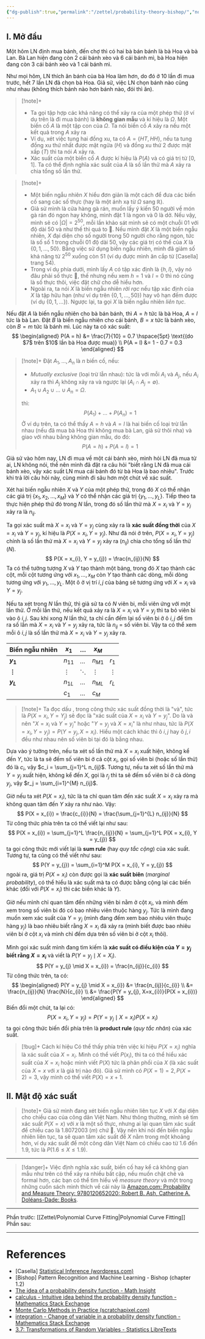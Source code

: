 ```yaml
---
{"dg-publish":true,"permalink":"/zettel/probability-theory-bishop/","noteIcon":"📝","created":"2024-04-15T11:07:12.414+07:00","updated":"2024-04-19T00:17:26.319+07:00"}
---
```


## I. Mở đầu

Một hôm LN định mua bánh, đến chợ thì có hai bà bán bánh là bà Hoa và bà Lan. Bà Lan hiện đang còn 2 cái bánh xèo và 6 cái bánh mì, bà Hoa hiện đang còn 3 cái bánh xèo và 1 cái bánh mì. 

Như mọi hôm, LN thích ăn bánh của bà Hoa làm hơn, do đó ở 10 lần đi mua trước, hết 7 lần LN đã chọn bà Hoa. Giả sử, việc LN chọn bánh nào cũng như nhau (không thích bánh nào hơn bánh nào, đói thì ăn).

>[!note]+
>- Ta gọi tập hợp các khả năng có thể xảy ra của một phép thử (ở ví dụ trên là đi mua bánh) là **không gian mẫu** và kí hiệu là $\Omega$. Một biến cố $A$ là một tập con của $\Omega$. Ta nói biến cố $A$ xảy ra nếu một kết quả trong $A$ xảy ra
>- Ví dụ, xét việc tung hai đồng xu, ta có $A = \{HT, HH\}$, nếu ta tung đồng xu thứ nhất được mặt ngửa ($H$) và đồng xu thứ 2 được mặt xấp ($T$) thì ta nói $A$ xảy ra.
>- Xác suất của một biến cố $A$ được kí hiệu là $P(A)$ và có giá trị từ $[0, 1]$. Ta có thể định nghĩa xác suất của $A$ là số lần thử mà $A$ xảy ra chia tổng số lần thử.

>[!note]+
>- Một biến ngẫu nhiên $X$ hiểu đơn giản là một cách để đưa các biến cố sang các số thực (hay là một ánh xạ từ $\Omega$ sang $\mathbb{R}$). 
>- Giả sử mình là cửa hàng gà rán, muốn lấy ý kiến 50 người về món gà rán đó ngon hay không, mình đặt $1$ là ngon và $0$ là dở. Nếu vậy, mình sẽ có $| \Omega| = 2^{50}$, mỗi lần khảo sát mình sẽ có một chuỗi $01$ với độ dài $50$ và như thế thì quá to 🥲. Nếu mình đặt $X$ là một biến ngẫu nhiên, $X$ đại diện cho số người trong $50$ người cho rằng ngon, tức là số số $1$ trong chuỗi $01$ độ dài $50$, vậy các giá trị có thể của $X$ là $\{0, 1, \dots, 50 \}$. Bằng việc sử dụng biến ngẫu nhiên, mình đã giảm số khả năng từ $2^{50}$ xuống còn $51$ (ví dụ được mình ăn cắp từ [Casella] trang 54).
>- Trong ví dụ phía dưới, mình lấy $A$ có tập xác định là $\{h, l\}$, vậy nó đâu phải số thực 🤨, thế nhưng nếu xem $h = 1$ và $l = 0$ thì nó cũng là số thực thôi, việc đặt chữ cho dễ hiểu hơn.
>- Ngoài ra, ta nói $X$ là biến ngẫu nhiên *rời rạc* nếu tập xác định của $X$ là tập hữu hạn (như ví dụ trên $\{0, 1, \dots, 50\}$) hay vô hạn đếm được (ví dụ $\{0, 1, \dots\}$). Ngược lại, ta gọi $X$ là biến ngẫu nhiên *liên tục*.

Nếu đặt $A$ là biến ngẫu nhiên cho bà bán bánh, thì $A = h$ tức là bà Hoa, $A = l$ tức là bà Lan. Đặt $B$ là biến ngẫu nhiên cho cái bánh, $B = x$ tức là bánh xèo, còn $B = m$ tức là bánh mì. Lúc này ta có xác suất:
$$
\begin{aligned}
P(A = h) &= \frac{7}{10} = 0.7 \hspace{5pt} \text{(do $7$ trên $10$ lần bà Hoa được mua)} \\
P(A = l) &= 1 - 0.7 = 0.3
\end{aligned}
$$

>[!note]+
>Đặt $A_1, ..., A_n$ là $n$ biến cố, nếu:
>- *Mutually exclusive* (loại trừ lẫn nhau): tức là với mỗi $A_i$ và $A_j$, nếu $A_i$ xảy ra thì $A_j$ không xảy ra và ngược lại ($A_i \cap A_j = \emptyset$).
>- $A_1 \cup A_2 \cup \dots \cup A_n = \Omega$.
>
>thì:
>$$
P(A_{1}) + \dots + P(A_{n}) = 1
>$$
>Ở ví dụ trên, ta có thể thấy $A = h$ và $A = l$ là hai biến cố loại trừ lẫn nhau (nếu đã mua bà Hoa thì không mua bà Lan, giả sử thôi nha) và giao với nhau bằng không gian mẫu, do đó:
>$$
>P(A = h) + P(A = l) = 1
>$$

Giả sử vào hôm nay, LN đi mua về một cái bánh xèo, mình hỏi LN đã mua từ ai, LN không nói, thế nên mình đã đặt ra câu hỏi "biết rằng LN đã mua cái bánh xèo, vậy xác suất LN mua cái bánh đó từ bà Hoa là bao nhiêu". Trước khi trả lời câu hỏi này, cùng mình đi sâu hơn một chút về xác suất.

Xét hai biến ngẫu nhiên $X$ và $Y$ của một phép thử, trong đó $X$ có thể nhận các giá trị $\{x_1, x_2, \dots, x_M\}$ và $Y$ có thể nhận các giá trị $\{y_{1}, \dots, y_{L}\}$. Tiếp theo ta thực hiện phép thử đó trong $N$ lần, trong đó số lần thử mà $X = x_i$ và $Y = y_j$ xảy ra là $n_{ij}$. 

Ta gọi xác suất mà $X = x_i$ và $Y = y_j$ cùng xảy ra là **xác suất đồng thời** của $X = x_i$ và $Y = y_j$, kí hiệu là $P(X = x_i, Y = y_j)$.  Như đã nói ở trên, $P(X = x_i, Y = y_j)$ chính là số lần thử mà $X = x_i$ và $Y = y_j$ xảy ra ($n_{ij}$) chia cho tổng số lần thử ($N$).
$$
P(X = x_{i}, Y = y_{j}) = \frac{n_{ij}}{N}
$$
Ta có thể tưởng tượng $X$ và $Y$ tạo thành một bảng, trong đó $X$ tạo thành các cột, mỗi cột tương ứng với $x_1, \dots, x_M$ còn $Y$ tạo thành các dòng, mỗi dòng tương ứng với $y_1, ..., y_L$. Một ô ở vị trí $i, j$ của bảng sẽ tương ứng với $X = x_i$ và $Y = y_j$. 

Nếu ta xét trong $N$ lần thử, thì giả sử ta có $N$ viên bi, mỗi viên ứng với một lần thử. Ở mỗi lần thử, nếu kết quả xảy ra là $X = x_i$ và $Y = y_j$ thì ta bỏ viên bi vào ô $i, j$. Sau khi xong $N$ lần thử, ta chỉ cần đếm lại số viên bi ở ô $i, j$ để tìm ra số lần mà $X = x_i$ và $Y = y_j$ xảy ra, tức là $n_{ij}$ = số viên bi. Vậy ta có thể xem mỗi ô $i, j$ là số lần thử mà $X = x_i$ và $Y = y_j$ xảy ra. 

| **Biến ngẫu nhiên** | **$x_1$** | **$\dots$** | **$x_M$** |          |
| ------------------- | --------- | ----------- | --------- | -------- |
| **$y_1$**           | $n_{11}$  | $\dots$     | $n_{M1}$  | $r_1$    |
| **$\vdots$**        | $\vdots$  | $\ddots$    | $\vdots$  | $\vdots$ |
| **$y_L$**           | $n_{1L}$  | $\dots$     | $n_{ML}$  | $r_L$    |
|                     | $c_1$     | $\dots$     | $c_M$     |          |

>[!note]+
>Ta đọc dấu $,$ trong công thức xác suất đồng thời là "và", tức là $P(X = x_i, Y = Y_j)$ sẽ đọc là "xác suất của $X = x_i$ và $Y = y_j$". Do là và nên "$X = x_i$ và $Y=y_j$" hoặc "$Y = y_j$ và $X = x_i$" là như nhau, tức là $P(X =x_i, Y = y_j) = P(Y = y_j, X = x_i)$. Hiểu một cách khác thì ô $i, j$ hay ô $j, i$ đều như nhau nên số viên bi tại đó là bằng nhau.

Dựa vào ý tưởng trên, nếu ta xét số lần thử mà $X = x_i$ xuất hiện, không kể đến $Y$, tức là ta sẽ đếm số viên bi ở cả cột $x_i$, gọi số viên bi (hoặc số lần thử) đó là $c_i$, vậy $c_i = \sum_{j=1}^L n_{ij}$. Tương tự, nếu ta xét số lần thử mà $Y = y_j$ xuất hiện, không kể đến $X$, gọi là $r_j$ thì ta sẽ đếm số viên bi ở cả dòng $y_j$, vậy $r_j = \sum_{i=1}^{M} n_{ij}$.

Giờ nếu ta xét $P(X = x_i)$, tức là ta chỉ quan tâm đến xác suất $X = x_i$ xảy ra mà không quan tâm đến $Y$ xảy ra như nào.  Vậy:
$$
P(X = x_{i}) = \frac{c_{i}}{N} = \frac{\sum_{j=1}^{L} n_{ij}}{N}
$$
Từ công thức phía trên ta có thể viết lại như sau:
$$
P(X = x_{i}) = \sum_{j=1}^L \frac{n_{ij}}{N} = \sum_{j=1}^L P(X = x_{i}, Y = y_{j})
$$
ta gọi công thức mới viết lại là **sum rule** (hay *quy tắc cộng*) của xác suất. Tương tự, ta cũng có thể viết như sau:
$$
P(Y = y_{j}) = \sum_{i=1}^M P(X = x_{i}, Y = y_{j})
$$
ngoài ra, giá trị $P(X = x_i)$ còn được gọi là **xác suất biên** (*marginal probability*), có thể hiểu là xác suất mà ta có được bằng cộng lại các biến khác (đối với $P(X = x_i)$ thì các biến khác là $Y$).

Giờ nếu mình chỉ quan tâm đến những viên bi nằm ở cột $x_i$, và mình đếm xem trong số viên bi đó có bao nhiêu viên thuộc hàng $y_j$. Tức là mình đang muốn xem xác suất của $Y = y_j$ (mình đang đếm xem bao nhiêu viên thuộc hàng $y_j$) là bao nhiêu biết rằng $X = x_i$ đã xảy ra (mình biết được bao nhiêu viên bi ở cột $x_i$ và mình chỉ đếm dựa trên số viên bi ở cột $x_i$ thôi). 

Mình gọi xác suất mình đang tìm kiếm là **xác suất có điều kiện của $Y = y_j$ biết rằng $X = x_i$** và viết là $P(Y = y_j \mid X = X_i)$.
$$
P(Y = y_{j} \mid X = x_{i}) = \frac{n_{ij}}{c_{i}}
$$
Từ công thức trên, ta có:
$$
\begin{aligned}
P(Y = y_{j} \mid X = x_{i}) &= \frac{n_{ij}}{c_{i}} \\
&= \frac{n_{ij}}{N} \frac{N}{c_{i}} \\
&= \frac{P(Y = y_{j}, X=x_{i})}{P(X = x_{i})}
\end{aligned}
$$
Biến đổi một chút, ta lại có:
$$
P(X = x_{i}, Y = y_{j}) = P(Y = y_{j} \mid X = x_{i}) P(X = x_{i})
$$
ta gọi công thức biến đổi phía trên là **product rule** (*quy tắc nhân*) của xác suất.

>[!bug]+ Cách kí hiệu
>Có thể thấy phía trên việc kí hiệu $P(X = x_i)$ nghĩa là xác suất của $X = x_i$. Mình có thể viết $P(x_i)$, thì ta có thể hiểu xác suất của $X = x_i$ hoặc mình viết $P(X)$ tức là phân phối của $X$ (là xác suất của $X = x$ với $x$ là giá trị nào đó). Giả sử mình có $P(X = 1) = 2, P(X = 2) = 3$, vậy mình có thể viết $P(X) = x + 1$.

## II. Mật độ xác suất

>[!note]+
>Giả sử mình đang xét biến ngẫu nhiên liên tục $X$ với $X$ đại diện cho chiều cao của công dân Việt Nam. Như thông thường, mình sẽ tìm xác suất $P(X = x)$ với $x$ là một số thực, nhưng ai lại quan tâm xác suất để chiều cao là $1.8072003 \hspace{3pt} (m)$ chứ 🥲. Vậy nên khi nói đến biến ngẫu nhiên liên tục, ta sẽ quan tâm xác suất để $X$ nằm trong một khoảng hơn, ví dụ xác suất để một công dân Việt Nam có chiều cao từ $1.6$ đến $1.9$, tức là $P(1.6 \leq X \leq 1.9)$. 


---

>[!danger]+
>Việc định nghĩa xác suất, biến cố hay kể cả không gian mẫu như trên có thể xảy ra nhiều bất cập, nếu muốn chặt chẽ và formal hơn, các bạn có thể tìm hiểu về *measure theory* và một trong những cuốn sách mình thích về cái này là [Amazon.com: Probability and Measure Theory: 9780120652020: Robert B. Ash, Catherine A. Doléans-Dade: Books](https://www.amazon.com/Probability-Measure-Theory-Robert-Ash/dp/0120652021).

---

Phần trước: [[Zettel/Polynomial Curve Fitting\|Polynomial Curve Fitting]]
Phần sau: 

---
# References

- [Casella]  [Statistical Inference (wordpress.com)](https://mybiostats.files.wordpress.com/2015/03/casella-berger.pdf)
- [Bishop] Pattern Recognition and Machine Learning - Bishop (chapter 1.2)
- [The idea of a probability density function - Math Insight](https://mathinsight.org/probability_density_function_idea)
- [calculus - Intuitive idea behind the probability density function - Mathematics Stack Exchange](https://math.stackexchange.com/questions/709209/intuitive-idea-behind-the-probability-density-function)
- [Monte Carlo Methods in Practice (scratchapixel.com)](https://www.scratchapixel.com/lessons/mathematics-physics-for-computer-graphics/monte-carlo-methods-in-practice/monte-carlo-integration.html)
- [integration - Change of variable in a probability density function - Mathematics Stack Exchange](https://math.stackexchange.com/questions/1424388/change-of-variable-in-a-probability-density-function)
- [3.7: Transformations of Random Variables - Statistics LibreTexts](https://stats.libretexts.org/Bookshelves/Probability_Theory/Probability_Mathematical_Statistics_and_Stochastic_Processes_(Siegrist)/03%3A_Distributions/3.07%3A_Transformations_of_Random_Variables)